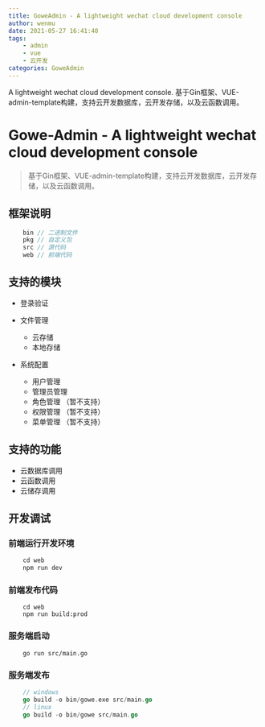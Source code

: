 ```yaml
---
title: GoweAdmin - A lightweight wechat cloud development console
author: wenmu
date: 2021-05-27 16:41:40
tags: 
    - admin 
    - vue 
    - 云开发
categories: GoweAdmin
---
```

A lightweight wechat cloud development console. 基于Gin框架、VUE-admin-template构建，支持云开发数据库，云开发存储，以及云函数调用。

# Gowe-Admin - A lightweight wechat cloud development console

> 基于Gin框架、VUE-admin-template构建，支持云开发数据库，云开发存储，以及云函数调用。

## 框架说明

```go
    bin // 二进制文件
    pkg // 自定义包
    src // 源代码 
    web // 前端代码
```

## 支持的模块

- 登录验证

- 文件管理
    - 云存储
    - 本地存储

- 系统配置
    - 用户管理 
    - 管理员管理
    - 角色管理 （暂不支持）
    - 权限管理 （暂不支持）
    - 菜单管理 （暂不支持）

## 支持的功能

- 云数据库调用
- 云函数调用
- 云储存调用

## 开发调试

### 前端运行开发环境

```js
    cd web
    npm run dev
```

### 前端发布代码

```
    cd web
    npm run build:prod
```

### 服务端启动

```
    go run src/main.go

```

### 服务端发布

```go
    // windows
    go build -o bin/gowe.exe src/main.go
    // linux
    go build -o bin/gowe src/main.go
```